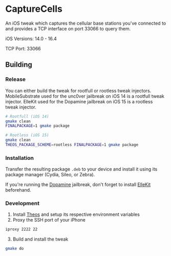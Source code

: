 # CaptureCells

An iOS tweak which captures the cellular base stations you've connected to and provides a TCP interface on port 33066 to query them.

iOS Versions: 14.0 - 16.4

TCP Port: 33066

## Building

### Release

You can either build the tweak for rootfull or rootless tweak injectors.
MobileSubstrate used for the unc0ver jailbreak on iOS 14 is a rootfull tweak injector.
ElleKit used for the Dopamine jailbreak on iOS 15 is a rootless tweak injector.

```bash
# Rootfull (iOS 14)
gmake clean
FINALPACKAGE=1 gmake package

# Rootless (iOS 15)
gmake clean
THEOS_PACKAGE_SCHEME=rootless FINALPACKAGE=1 gmake package
```

### Installation

Transfer the resulting package `.deb` to your device and install it using its package manager (Cydia, Sileo, or Zebra).

If you're running the [Dopamine](https://ellekit.space/dopamine/) jailbreak, don't forget to install [ElleKit](https://ellekit.space) beforehand.

### Development
1. Install [Theos](https://theos.dev/docs/) and setup its respective environment variables
2. Proxy the SSH port of your iPhone
```bash
iproxy 2222 22
```
3. Build and install the tweak
```bash
gmake do
```
